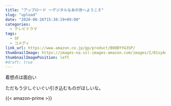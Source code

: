 ```yaml
---
title: "アップロード ～デジタルなあの世へようこそ"
slug: "upload"
date: "2020-08-26T15:30:19+09:00"
categories:
  - テレビドラマ
tags:
  - SF
  - コメディ
link_url: https://www.amazon.co.jp/gp/product/B08BYYG3SP/
thumbnailImage: https://images-na.ssl-images-amazon.com/images/I/81syAuMsqqL._SX300_.jpg
thumbnailImagePosition: left
#draft: true
---
```

着想点は面白い
<!--more-->
ただもう少しぐいぐい引き込むものがほしいな。

{{< amazon-prime >}}
